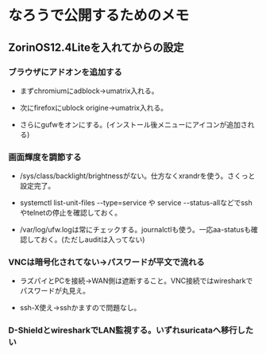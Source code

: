 # なろうで公開するためのメモ

## ZorinOS12.4Liteを入れてからの設定

### ブラウザにアドオンを追加する

- まずchromiumにadblock→umatrix入れる。

- 次にfirefoxにublock origine→umatrix入れる。

- さらにgufwをオンにする。(インストール後メニューにアイコンが追加される)

### 画面輝度を調節する

- /sys/class/backlight/brightnessがない。仕方なくxrandrを使う。さくっと設定完了。

- systemctl list-unit-files --type=service や service --status-allなどでsshやtelnetの停止を確認しておく。

- /var/log/ufw.logは常にチェックする。journalctlも使う。一応aa-statusも確認しておく。(ただしauditは入ってない)

### VNCは暗号化されてない→パスワードが平文で流れる

- ラズパイとPCを接続→WAN側は遮断すること。VNC接続ではwiresharkでパスワードが丸見え。

- ssh-X使え→sshかますので問題なし。

### D-ShieldとwiresharkでLAN監視する。いずれsuricataへ移行したい

